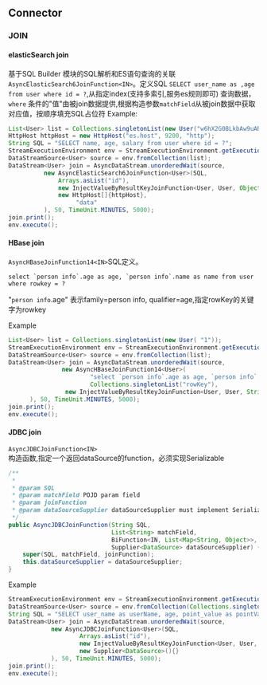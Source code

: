 ## Connector

### JOIN 

#### elasticSearch join
基于SQL Builder 模块的SQL解析和ES语句查询的关联
``AsyncElasticSearch6JoinFunction<IN>``。定义SQL ``SELECT user_name as ,age from user where id = ?``,从指定index(支持多索引,服务es规则即可)
查询数据，``where`` 条件的"值"由被join数据提供,根据构造参数``matchField``从被join数据中获取对应值，按顺序填充SQL占位符
Example:
```java
List<User> list = Collections.singletonList(new User("w6hX2G0BLkbAw9uARM5B"));
HttpHost httpHost = new HttpHost("es.host", 9200, "http");
String SQL = "SELECT name, age, salary from user where id = ?";
StreamExecutionEnvironment env = StreamExecutionEnvironment.getExecutionEnvironment();
DataStreamSource<User> source = env.fromCollection(list);
DataStream<User> join = AsyncDataStream.unorderedWait(source,
          new AsyncElasticSearch6JoinFunction<User>(SQL,
              Arrays.asList("id"),
              new InjectValueByResultKeyJoinFunction<User, User, Object>(),
              new HttpHost[]{httpHost},
                   "data"
          ), 50, TimeUnit.MINUTES, 5000);
join.print();
env.execute();
```

#### HBase join
``AsyncHBaseJoinFunction14<IN>``SQL定义。
```roomsql
select `person info`.age as age, `person info`.name as name from user where rowkey = ?
```
"`person info`.age" 表示family=person info, qualifier=age,指定rowKey的关键字为rowkey

Example
```java
List<User> list = Collections.singletonList(new User( "1"));
StreamExecutionEnvironment env = StreamExecutionEnvironment.getExecutionEnvironment();
DataStreamSource<User> source = env.fromCollection(list);
DataStream<User> join = AsyncDataStream.unorderedWait(source,
               new AsyncHBaseJoinFunction14<User>(
                       "select `person info`.age as age, `person info`.name as name from user where rowkey = ?",
                       Collections.singletonList("rowKey"),
                new InjectValueByResultKeyJoinFunction<User, User, String>()
      ), 50, TimeUnit.MINUTES, 5000);
join.print();
env.execute();
```

#### JDBC join
`AsyncJDBCJoinFunction<IN>`  
构造函数,指定一个返回dataSource的function，必须实现Serializable
```java
/**
 *
 * @param SQL
 * @param matchField POJD param field
 * @param joinFunction 
 * @param dataSourceSupplier dataSourceSupplier must implement Serializable
 */
public AsyncJDBCJoinFunction(String SQL,
                             List<String> matchField,
                             BiFunction<IN, List<Map<String, Object>>, IN> joinFunction,
                             Supplier<DataSource> dataSourceSupplier) {
    super(SQL, matchField, joinFunction);
    this.dataSourceSupplier = dataSourceSupplier;
}
```
Example
```java
StreamExecutionEnvironment env = StreamExecutionEnvironment.getExecutionEnvironment();
DataStreamSource<User> source = env.fromCollection(Collections.singleton(new User(1)));
String SQL = "SELECT user_name as userName, age, point_value as pointValue from user where id = ?";
DataStream<User> join = AsyncDataStream.unorderedWait(source,
            new AsyncJDBCJoinFunction<User>(SQL,
                    Arrays.asList("id"),
                    new InjectValueByResultKeyJoinFunction<User, User, Object>(),
                    new Supplier<DataSource>(){}
            ), 50, TimeUnit.MINUTES, 5000);
join.print();
env.execute();
```